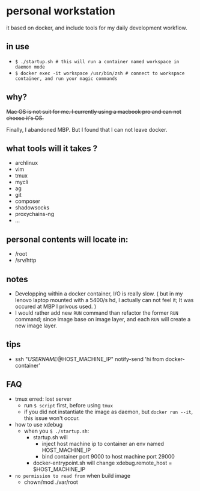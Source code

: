 
# personal workstation


it based on docker, and include tools for my daily development workflow.

in use
----

* `$ ./startup.sh # this will run a container named workspace in daemon mode`
* `$ docker exec -it workspace /usr/bin/zsh # connect to workspace container, and run your magic commands`


why?
----

~~Mac OS is not suit for me. I currently using a macbook pro and can not choose it's OS.~~

Finally, I abandoned MBP. But I found that I can not leave docker.


what tools will it takes ?
----

* archlinux
* vim
* tmux
* mycli
* ag
* git
* composer
* shadowsocks
* proxychains-ng
* ...

personal contents will locate in:
----

* /root
* /srv/http

notes
----

* Developping within a docker container, I/O is really slow. ( but in my lenovo laptop mounted with a 5400/s hd, I actually can not feel it; It was occured at MBP I privous used. )
* I would rather add new `RUN` command than refactor the former `RUN` command; since image base on image layer, and each `RUN` will create a new image layer.

tips
----

* ssh "$USERNAME@$HOST_MACHINE_IP" notify-send 'hi from docker-container'

FAQ
----

* tmux erred: lost server
    * run `$ script` first, before using `tmux`
    * if you did not instantiate the image as daemon, but `docker run --it`, this issue won't occur.
* how to use xdebug
    * when you `$ ./startup.sh`:
        * startup.sh will
            * inject host machine ip to container an env named HOST_MACHINE_IP
            * bind container port 9000 to host machine port 29000
        * docker-entrypoint.sh will change xdebug.remote_host = $HOST_MACHINE_IP
* `no permission to read from` when build image
    * chown/mod ./var/root

